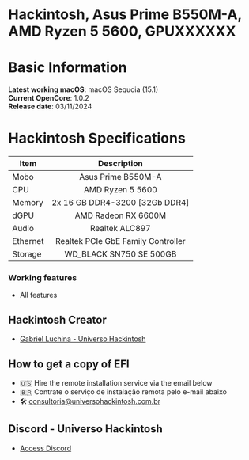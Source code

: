 # Hackintosh, Asus Prime B550M-A, AMD Ryzen 5 5600, GPUXXXXXX

# Basic Information

**Latest working macOS**: macOS Sequoia (15.1)
<br>
**Current OpenCore**: 1.0.2
<br>
**Release date**: 03/11/2024

# Hackintosh Specifications
|Item|Description|
|-|:-------:|
|Mobo|Asus Prime B550M-A|
|CPU|AMD Ryzen 5 5600|
|Memory|2x 16 GB DDR4-3200 [32Gb DDR4]|
|dGPU|AMD Radeon RX 6600M|
|Audio|Realtek ALC897|
|Ethernet|Realtek PCIe GbE Family Controller|
|Storage|WD_BLACK SN750 SE 500GB|

### Working features
- All features

## Hackintosh Creator
- [Gabriel Luchina - Universo Hackintosh](https://luchina.com.br)

## How to get a copy of EFI
- 🇺🇸 Hire the remote installation service via the email below
- 🇧🇷 Contrate o serviço de instalação remota pelo e-mail abaixo
- 🛠️ [consultoria@universohackintosh.com.br](mailto:consultoria@universohackintosh.com.br)

## Discord - Universo Hackintosh
- [Access Discord](https://discord.universohackintosh.com.br)
